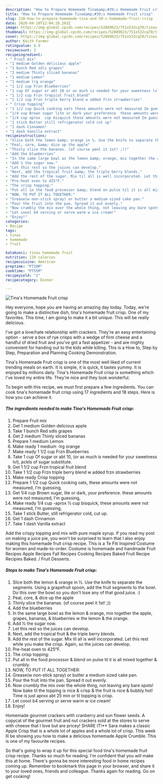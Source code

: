 ```yaml
---
description: "How to Prepare Homemade Tina&amp;#39;s Homemade Fruit crisp"
title: "How to Prepare Homemade Tina&amp;#39;s Homemade Fruit crisp"
slug: 120-how-to-prepare-homemade-tina-and-39-s-homemade-fruit-crisp
date: 2020-04-10T12:04:28.263Z
image: https://img-global.cpcdn.com/recipes/52889623/751x532cq70/tinas-homemade-fruit-crisp-recipe-main-photo.jpg
thumbnail: https://img-global.cpcdn.com/recipes/52889623/751x532cq70/tinas-homemade-fruit-crisp-recipe-main-photo.jpg
cover: https://img-global.cpcdn.com/recipes/52889623/751x532cq70/tinas-homemade-fruit-crisp-recipe-main-photo.jpg
author: Keith Farmer
ratingvalue: 4.9
reviewcount: 3
recipeingredient:
- " Fruit mix"
- "1 medium Golden delicious apple"
- "1 bunch Red sdls grapes"
- "2 medium Thinly sliced bananas"
- "1 medium Lemon"
- "1 medium lrg orange"
- "1 1/2 cup Frzn Blueberries"
- "1 cup Of sugar or abt 10 or as much is needed for your sweetness lvl pckts of sugar substitute"
- "1 1/2 cup Frzn tropical fruit blend"
- "1 1/2 cup Frzn triple berry blend w added frzn strawberries"
- " Crisp topping"
- "1 1/2 cup Quick cooking oats these amounts were not measured Im guessing"
- "1/4 cup Brown sugar lite or dark your preference  these amounts were not measured Im guessing"
- "1/4 cup aprox  cup bisquick these amounts were not measured Im guessing"
- "1 stick Butter still refrigerator cold cut up"
- "1 dash Cinnamon"
- "1 dash Vanilla extract"
recipeinstructions:
- "Slice both the lemon &amp; orange in ½. Use the knife to separate the segments. Using a grapefruit spoon, add the fruit segments to the bowl. Do this over the bowl so you don&#39;t lose any of that good juice. :)"
- "Peal, core, &amp; dice up the apple"
- "Thinly slice the bananas. (of course peel it 1st! ;))"
- "Add the blueberries"
- "In the same large bowl as the lemon &amp; orange, mix together the apple, grapes, bananas, &amp; blueberries w the lemon &amp; the orange."
- "Add ½ the sugar now."
- "Let this rest so the juices can develop."
- "Next, add the tropical fruit &amp; the triple berry blends."
- "Add the rest of the sugar. Mix til all is well incorporated. Let this rest while you make the crisp. Again, so the juices can develop."
- "Pre-heat oven to 425°F."
- "The crisp topping:"
- "Put all in the food processor &amp; blend on pulse til it is all mixed together &amp; crumbly."
- "NOW, TO PUT IT ALL TOGETHER:"
- "Grease(w non-stick spray) or butter a medium sized cake pan."
- "Pour the fruit into the pan. Spread it out evenly."
- "Now crumbly the mix over the whole thing, not leaving any bare spots! Now bake til the topping is nice &amp; crisp &amp; the fruit is nice &amp; bubbly hot! Time is just aprox abt 25 min or til topping is crisp."
- "Let coool b4 serving or serve warm w ice cream!"
- "Enjoy!"
categories:
- Recipe
tags:
- tinas
- homemade
- fruit

katakunci: tinas homemade fruit 
nutrition: 119 calories
recipecuisine: American
preptime: "PT20M"
cooktime: "PT55M"
recipeyield: "2"
recipecategory: Dinner

---
```



![Tina&#39;s Homemade Fruit crisp](https://img-global.cpcdn.com/recipes/52889623/751x532cq70/tinas-homemade-fruit-crisp-recipe-main-photo.jpg)

Hey everyone, hope you are having an amazing day today. Today, we're going to make a distinctive dish, tina&#39;s homemade fruit crisp. One of my favorites. This time, I am going to make it a bit unique. This will be really delicious.

I&#39;ve got a love/hate relationship with crackers. They&#39;re an easy entertaining option - serve a box of rye crisps with a wedge of firm cheese and a handful of dried fruit and you&#39;ve got a fast appetizer - and are mighty convenient for handing out to the kids while killing. This is a How to, Step by Step, Preparation and Planning Cooking Demonstration.

Tina&#39;s Homemade Fruit crisp is one of the most well liked of current trending meals on earth. It is simple, it is quick, it tastes yummy. It is enjoyed by millions daily. Tina&#39;s Homemade Fruit crisp is something which I've loved my entire life. They're nice and they look wonderful.


To begin with this recipe, we must first prepare a few ingredients. You can cook tina&#39;s homemade fruit crisp using 17 ingredients and 18 steps. Here is how you can achieve it.

##### The ingredients needed to make Tina&#39;s Homemade Fruit crisp:

1. Prepare  Fruit mix
1. Get 1 medium Golden delicious apple
1. Take 1 bunch Red sdls grapes
1. Get 2 medium Thinly sliced bananas
1. Prepare 1 medium Lemon
1. Make ready 1 medium -lrg orange
1. Make ready 1 1/2 cup Frzn Blueberries
1. Take 1 cup Of sugar or abt 10, (or as much is needed for your sweetness lvl), pckts of sugar substitute.
1. Get 1 1/2 cup Frzn tropical fruit blend
1. Take 1 1/2 cup Frzn triple berry blend w added frzn strawberries
1. Make ready  Crisp topping
1. Prepare 1 1/2 cup Quick cooking oats, these amounts were not measured, I&#39;m guessing,
1. Get 1/4 cup Brown sugar, lite or dark, your preference.  these amounts were not measured, I&#39;m guessing,
1. Make ready 1/4 cup -aprox ½ cup bisquick, these amounts were not measured, I&#39;m guessing,
1. Take 1 stick Butter, still refrigerator cold, cut up.
1. Get 1 dash Cinnamon
1. Take 1 dash Vanilla extract


Add the crispy topping and mix with pure maple syrup. If you read my post on making a juice pie, you won&#39;t be surprised to learn that I also enjoy making this homemade fruit crisp recipe. This is a Te Fiti Inspired Costume for women and made-to-order. Costume is homemade and handmade Fruit Recipes Apple Recipes Fall Recipes Cooking Recipes Baked Fruit Recipe Recipies Baked. / Fruit Desserts. 

##### Steps to make Tina&#39;s Homemade Fruit crisp:

1. Slice both the lemon &amp; orange in ½. Use the knife to separate the segments. Using a grapefruit spoon, add the fruit segments to the bowl. Do this over the bowl so you don&#39;t lose any of that good juice. :)
1. Peal, core, &amp; dice up the apple
1. Thinly slice the bananas. (of course peel it 1st! ;))
1. Add the blueberries
1. In the same large bowl as the lemon &amp; orange, mix together the apple, grapes, bananas, &amp; blueberries w the lemon &amp; the orange.
1. Add ½ the sugar now.
1. Let this rest so the juices can develop.
1. Next, add the tropical fruit &amp; the triple berry blends.
1. Add the rest of the sugar. Mix til all is well incorporated. Let this rest while you make the crisp. Again, so the juices can develop.
1. Pre-heat oven to 425°F.
1. The crisp topping:
1. Put all in the food processor &amp; blend on pulse til it is all mixed together &amp; crumbly.
1. NOW, TO PUT IT ALL TOGETHER:
1. Grease(w non-stick spray) or butter a medium sized cake pan.
1. Pour the fruit into the pan. Spread it out evenly.
1. Now crumbly the mix over the whole thing, not leaving any bare spots! Now bake til the topping is nice &amp; crisp &amp; the fruit is nice &amp; bubbly hot! Time is just aprox abt 25 min or til topping is crisp.
1. Let coool b4 serving or serve warm w ice cream!
1. Enjoy!


Homemade gourmet crackers with cranberry and sun flower seeds. A copycat of the gourmet fruit and nut crackers sold at the stores to serve with cheese that I love but are pricey! SHARE IT!** Sara makes a classic Apple Crisp that is a whole lot of apples and a whole lot of crisp. This week Ill be showing you how to make a delicious homemade Apple Crumble. This is one of my favourite recipes. 

So that's going to wrap it up for this special food tina&#39;s homemade fruit crisp recipe. Thanks so much for reading. I'm confident that you will make this at home. There's gonna be more interesting food in home recipes coming up. Remember to bookmark this page in your browser, and share it to your loved ones, friends and colleague. Thanks again for reading. Go on get cooking!

